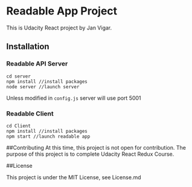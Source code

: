 # Readable App Project
This is Udacity React project by Jan Vigar.

## Installation

### Readable API Server
```
cd server
npm install //install packages
node server //launch server
```
Unless modified in `config.js` server will use port 5001

### Readable Client
```
cd Client
npm install //install packages
npm start //launch readable app
```

##Contributing
At this time, this project is not open for contribution. The purpose of this project is to complete Udacity React Redux Course.

##License

This project is under the MIT License, see License.md
